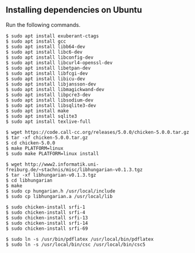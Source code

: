 Installing dependencies on Ubuntu
---------------------------------
Run the following commands.

    $ sudo apt install exuberant-ctags
    $ sudo apt install gcc
    $ sudo apt install libb64-dev
    $ sudo apt install libc6-dev
    $ sudo apt install libconfig-dev
    $ sudo apt install libcurl4-openssl-dev
    $ sudo apt install libetpan-dev
    $ sudo apt install libfcgi-dev
    $ sudo apt install libicu-dev
    $ sudo apt install libjansson-dev
    $ sudo apt install libmagickwand-dev
    $ sudo apt install libpcre3-dev
    $ sudo apt install libsodium-dev
    $ sudo apt install libsqlite3-dev
    $ sudo apt install make
    $ sudo apt install sqlite3
    $ sudo apt install texlive-full

    $ wget https://code.call-cc.org/releases/5.0.0/chicken-5.0.0.tar.gz
    $ tar -xf chicken-5.0.0.tar.gz
    $ cd chicken-5.0.0
    $ make PLATFORM=linux
    $ sudo make PLATFORM=linux install

    $ wget http://www2.informatik.uni-freiburg.de/~stachnis/misc/libhungarian-v0.1.3.tgz
    $ tar -xf libhungarian-v0.1.3.tgz
    $ cd libhungarian
    $ make
    $ sudo cp hungarian.h /usr/local/include
    $ sudo cp libhungarian.a /usr/local/lib

    $ sudo chicken-install srfi-1
    $ sudo chicken-install srfi-4
    $ sudo chicken-install srfi-13
    $ sudo chicken-install srfi-14
    $ sudo chicken-install srfi-69

    $ sudo ln -s /usr/bin/pdflatex /usr/local/bin/pdflatex
    $ sudo ln -s /usr/local/bin/csc /usr/local/bin/csc5
